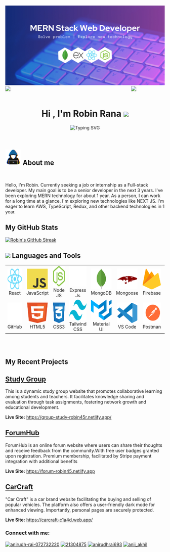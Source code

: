![logo](https://raw.githubusercontent.com/mdrobin45/mdrobin45/main/assets/images/github-banner.webp)
<img align="left" src="https://user-images.githubusercontent.com/65187002/144930161-2f783401-8d27-4fdf-a2f7-cc0ba32f1f1f.gif" width="21%" style="display:inline;"><img align="right" src="https://user-images.githubusercontent.com/65187002/144930161-2f783401-8d27-4fdf-a2f7-cc0ba32f1f1f.gif" width="21%" style="display:inline;">

<br>
<h1 align="center"><b>Hi , I'm Robin Rana </b><img src="https://media.giphy.com/media/hvRJCLFzcasrR4ia7z/giphy.gif" width="35"></h1>
<!--  -->
<p align="center">
  <img src="https://readme-typing-svg.demolab.com?font=Fira+Code&pause=1000&color=CB6AFE&random=false&width=435&lines=Seft-Tought+Full+Stack+Developer;Patience+Troubleshooter;Eger+To+Learn+New+Technology" alt="Typing SVG" />
</p>
<br>
	
## <picture><img src = "https://raw.githubusercontent.com/mdrobin45/mdrobin45/main/assets/images/about_me.gif" width = 50px></picture> **About me**

<br>
<div align="center">
  <p align="left">
    Hello, I'm Robin. Currently seeking a job or internship as a Full-stack developer. My main goal is to be a senior developer in the next 3 years. I've been exploring MERN technology for about 1 year. As a person, I can work for a long time at a glance. I'm exploring new technologies like NEXT JS. I'm eager to learn AWS, TypeScript, Redux, and other backend technologies in 1 year.
  </p>
</div>

## <b> My GitHub Stats</b>

<div>
<a align="left" href="#"><img src="https://github-readme-streak-stats.herokuapp.com?user=mdrobin45&theme=aura&border=142C77" alt="Robin's GitHub Streak" /></a>
<br>

</div>

## <img src="https://media2.giphy.com/media/QssGEmpkyEOhBCb7e1/giphy.gif?cid=ecf05e47a0n3gi1bfqntqmob8g9aid1oyj2wr3ds3mg700bl&rid=giphy.gif" width ="25"><b> Languages and Tools</b>

<table align="center">
  <tr>
    <td align="center" width="96">
        <img src="https://raw.githubusercontent.com/mdrobin45/mdrobin45/e10e332e881a57c52548bd5a5dc5ce407ab57509/assets/images/react.svg" alt="icon" width="65" height="65" />
      <br>React
    </td>
    <td align="center" width="96">
        <img src="https://raw.githubusercontent.com/mdrobin45/mdrobin45/e10e332e881a57c52548bd5a5dc5ce407ab57509/assets/images/logo-javascript.svg" alt="icon" width="65" height="65" />
      <br>JavaScript
    </td>
    <td align="center" width="96">
        <img src="https://raw.githubusercontent.com/mdrobin45/mdrobin45/8da310742fcc83ea52cd97721f3274b594bea44f/assets/images/nodejs-icon.svg" alt="icon" width="65" height="65" />
      <br>Node JS
    </td>
    <td align="center" width="96">
        <img src="https://raw.githubusercontent.com/mdrobin45/mdrobin45/e8dfbd854a8c631cab06e57d56ba95ea504879ba/assets/images/expressjs-icon.svg" alt="icon" width="65" height="65" />
      <br>Express Js
    </td>
    <td align="center" width="96">
        <img src="https://raw.githubusercontent.com/mdrobin45/mdrobin45/8da310742fcc83ea52cd97721f3274b594bea44f/assets/images/mongodb-icon.svg" alt="icon" width="65" height="65" />
      <br>MongoDB
    </td>
    <td align="center" width="96">
      <img src="https://raw.githubusercontent.com/mdrobin45/mdrobin45/main/assets/images/Mongoose.png" alt="icon" width="65" height="65" />
      <br>Mongoose
   </td>
    <td align="center" width="96">
        <img src="https://raw.githubusercontent.com/mdrobin45/mdrobin45/8da310742fcc83ea52cd97721f3274b594bea44f/assets/images/firebase.svg" alt="icon" width="65" height="65" />
      <br>Firebase
    </td>
    <td align="center" width="96">
        <img src="https://raw.githubusercontent.com/mdrobin45/mdrobin45/8da310742fcc83ea52cd97721f3274b594bea44f/assets/images/git-icon.svg" alt="icon" width="65" height="65" />
      <br>Git
    </td>
  </tr>
  <tr>
   <td align="center" width="96">
      <img src="https://raw.githubusercontent.com/mdrobin45/mdrobin45/f9fe2fa4d9425f4387c13df85d57811f2e0bd3e3/assets/images/Github.svg" alt="icon" width="65" height="65" />
      <br>GitHub
   </td>
   <td align="center" width="96">
      <img src="https://raw.githubusercontent.com/mdrobin45/mdrobin45/f9fe2fa4d9425f4387c13df85d57811f2e0bd3e3/assets/images/html-.svg" alt="icon" width="65" height="65" />
      <br>HTML5
   </td>
   <td align="center" width="96">
      <img src="https://raw.githubusercontent.com/mdrobin45/mdrobin45/f9fe2fa4d9425f4387c13df85d57811f2e0bd3e3/assets/images/css-3.svg" alt="icon" width="65" height="65" />
      <br>CSS3
   </td>
   <td align="center" width="96">
      <img src="https://raw.githubusercontent.com/mdrobin45/mdrobin45/f9fe2fa4d9425f4387c13df85d57811f2e0bd3e3/assets/images/tailwind.svg" alt="icon" width="65" height="65" />
      <br>Tailwind CSS
   </td>
   <td align="center" width="96">
      <img src="https://raw.githubusercontent.com/mdrobin45/mdrobin45/f9fe2fa4d9425f4387c13df85d57811f2e0bd3e3/assets/images/material-ui.svg" alt="icon" width="65" height="65" />
      <br>Material UI
   </td>
   <td align="center" width="96">
      <img src="https://raw.githubusercontent.com/mdrobin45/mdrobin45/294f0eeff111d774fd965d28c9228a177151c1c1/assets/images/visual-studio-code.svg" alt="icon" width="65" height="65" />
      <br>VS Code
   </td>
   <td align="center" width="96">
      <img src="https://raw.githubusercontent.com/mdrobin45/mdrobin45/294f0eeff111d774fd965d28c9228a177151c1c1/assets/images/postman.svg" alt="icon" width="65" height="65" />
      <br>Postman
   </td>
   <td align="center" width="96">
      <img src="https://raw.githubusercontent.com/mdrobin45/mdrobin45/294f0eeff111d774fd965d28c9228a177151c1c1/assets/images/ubuntu-icon.svg" alt="icon" width="65" height="65" />
      <br>Ubuntu
   </td>
  </tr>
</table>
<br>
<br>

## <b> My Recent Projects</b>

## <a href="https://github.com/mdrobin45/study-group-client">Study Group</a>

This is a dynamic study group website that promotes collaborative learning among students and teachers. It facilitates knowledge sharing and evaluation through task assignments, fostering network growth and educational development.

**Live Site:** https://group-study-robin45r.netlify.app/

## <a href="https://github.com/mdrobin45/forumHub-client">ForumHub</a>

ForumHub is an online forum website where users can share their thoughts and receive feedback from the community.With free user badges granted upon registration. Premium membership, facilitated by Stripe payment integration with additional benefits

**Live Site:** https://forum-robin45.netlify.app

## <a href="https://github.com/mdrobin45/carCraft-client">CarCraft</a>

"Car Craft" is a car brand website facilitating the buying and selling of popular vehicles. The platform also offers a user-friendly dark mode for enhanced viewing. Importantly, personal pages are securely protected.

**Live Site:** https://carcraft-c1a4d.web.app/

<h3 align="left">Connect with me:</h3>
<p align="left">
<a href="https://linkedin.com/in/anirudh-rai-072732220" target="blank"><img align="center" src="https://raw.githubusercontent.com/rahuldkjain/github-profile-readme-generator/master/src/images/icons/Social/linked-in-alt.svg" alt="anirudh-rai-072732220" height="30" width="40" /></a>
<a href="https://stackoverflow.com/users/21304875" target="blank"><img align="center" src="https://raw.githubusercontent.com/rahuldkjain/github-profile-readme-generator/master/src/images/icons/Social/stack-overflow.svg" alt="21304875" height="30" width="40" /></a>
<a href="https://kaggle.com/anirudhrai693" target="blank"><img align="center" src="https://raw.githubusercontent.com/rahuldkjain/github-profile-readme-generator/master/src/images/icons/Social/kaggle.svg" alt="anirudhrai693" height="30" width="40" /></a>
<a href="https://instagram.com/anii_akhil" target="blank"><img align="center" src="https://raw.githubusercontent.com/rahuldkjain/github-profile-readme-generator/master/src/images/icons/Social/instagram.svg" alt="anii_akhil" height="30" width="40" /></a>
</p>
<br>

